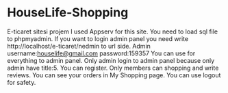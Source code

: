 # HouseLife-Shopping
E-ticaret sitesi projem
I used Appserv for this site.
You need to load sql file to phpmyadmin.
If you want to login admin panel you need write http://localhost/e-ticaret/nedmin to url side.
Admin username:houselife@gmail.com password:159357
You can use for everything to admin panel.
Only admin login to admin panel because only admin have title:5.
You can register.
Only members can shopping and write reviews.
You can see your orders in My Shopping page.
You can use logout for safety.
